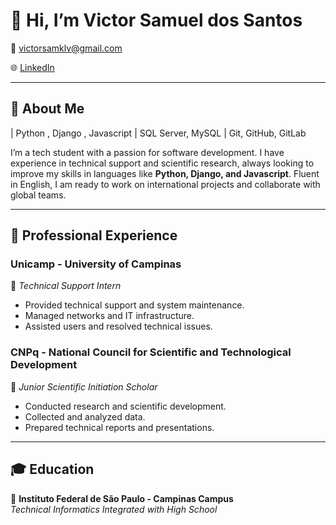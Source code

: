 # 👋 Hi, I’m Victor Samuel dos Santos

📧 victorsamklv@gmail.com

🌐 [LinkedIn](www.linkedin.com/in/victor-samuel-dos-santos/)   

---

## 🚀 About Me  
| Python , Django , Javascript | SQL Server, MySQL | Git, GitHub, GitLab

I’m a tech student with a passion for software development. I have experience in technical support and scientific research, always looking to improve my skills in languages like **Python, Django, and Javascript**. Fluent in English, I am ready to work on international projects and collaborate with global teams.

---

## 💼 Professional Experience  
### **Unicamp - University of Campinas**  
📌 *Technical Support Intern*   
- Provided technical support and system maintenance.  
- Managed networks and IT infrastructure.  
- Assisted users and resolved technical issues.

### **CNPq - National Council for Scientific and Technological Development**  
📌 *Junior Scientific Initiation Scholar* 
- Conducted research and scientific development.  
- Collected and analyzed data.  
- Prepared technical reports and presentations.

---

## 🎓 Education  
📌 **Instituto Federal de São Paulo - Campinas Campus**  
*Technical Informatics Integrated with High School* 



<!--
<h1 align="left"> Hey 👋 What's up?</h1>

###

<p align="left"> I'm Victor Samuel , i have experience in the field of Computing, with emphasis on Computer Science, currently taking a technical course in Computing at IFSP - Campus Campinas, and working as a Computational Support Analyst at DLIE - Unicamp. </p>

###

<div align="center">
  
  <img src="https://github-readme-stats.vercel.app/api/top-langs?username=VictorSamuell&locale=en&hide_title=false&layout=compact&card_width=320&langs_count=5&theme=dracula&hide_border=false&order=2" height="150" alt="languages graph"  />
  
  
</div>

###

<p align="center"> Visits:</p>

###

<div align="center">
  
  <img src="https://profile-counter.glitch.me/VictorSamuell/count.svg?"/>
  
</div>

###

**VictorSamuell/VictorSamuell** is a ✨ _special_ ✨ repository because its `README.md` (this file) appears on your GitHub profile.

Here are some ideas to get you started:

- 🔭 I’m currently working on ...
- 🌱 I’m currently learning ...
- 👯 I’m looking to collaborate on ...
- 🤔 I’m looking for help with ...
- 💬 Ask me about ...
- 📫 How to reach me: ...
- 😄 Pronouns: ...
- ⚡ Fun fact: ...
-->
